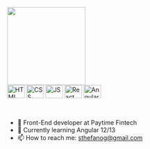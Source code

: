 <div>
   <img height="180em" src="https://github-readme-stats.vercel.app/api?username=steuf0&show_icons=true&theme=tokyonight"/>
  </div>
   <div></div>
  <div>
   <img align="center" alt="HTML" height="30" width="40" src="https://cdn.jsdelivr.net/gh/devicons/devicon/icons/html5/html5-original.svg"/>
   <img align="center" alt="CSS" height="30" width="40" src="https://cdn.jsdelivr.net/gh/devicons/devicon/icons/css3/css3-original.svg"/>
   <img align="center" alt="JS" height="30" width="40" src="https://cdn.jsdelivr.net/gh/devicons/devicon/icons/javascript/javascript-original.svg"/>
   <img align="center" alt="React" height="30" width="40" src="https://cdn.jsdelivr.net/gh/devicons/devicon/icons/react/react-original.svg"/>
   <img align="center" alt="Angular" height="30" width="40" src="https://cdn.jsdelivr.net/gh/devicons/devicon/icons/angularjs/angularjs-original.svg"/>
   </div>
   
   <br/>
   <br/>

- 🔭 Front-End developer at Paytime Fintech
- 🌱 Currently learning Angular 12/13
- 📫 How to reach me: sthefanog@gmail.com
